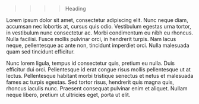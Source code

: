 
>>>>Heading
>>>>

Lorem ipsum dolor sit amet, consectetur adipiscing elit. Nunc neque diam, accumsan nec lobortis at, cursus quis odio. Vestibulum egestas urna tortor, in vestibulum nunc consectetur ac. Morbi condimentum eu nibh eu rhoncus. Nulla facilisi. Fusce mollis pulvinar orci, in hendrerit turpis. Nam lacus neque, pellentesque ac ante non, tincidunt imperdiet orci. Nulla malesuada quam sed tincidunt efficitur.

Nunc lorem ligula, tempus id consectetur quis, pretium eu nulla. Duis efficitur dui orci. Pellentesque id erat congue risus mollis pellentesque ut at lectus. Pellentesque habitant morbi tristique senectus et netus et malesuada fames ac turpis egestas. Sed tortor risus, hendrerit quis magna quis, rhoncus iaculis nunc. Praesent consequat pulvinar enim et aliquet. Nullam neque libero, pretium ut ultricies eget, porta ut elit.
